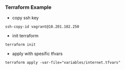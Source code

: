 ### Terraform Example
- copy ssh key
```
ssh-copy-id vagrant@10.201.102.250
```

- init terraform
```
terraform init
```

- apply with spesific tfvars
```
terraform apply -var-file="variables/internet.tfvars"
```
